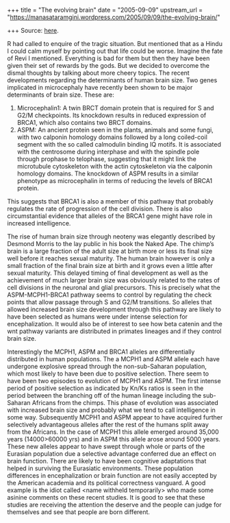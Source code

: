 +++
title = "The evolving brain"
date = "2005-09-09"
upstream_url = "https://manasataramgini.wordpress.com/2005/09/09/the-evolving-brain/"

+++
Source: [here](https://manasataramgini.wordpress.com/2005/09/09/the-evolving-brain/).

R had called to enquire of the tragic situation. But mentioned that as a Hindu I could calm myself by pointing out that life could be worse. Imagine the fate of Revi I mentioned. Everything is bad for them but then they have been given their set of rewards by the gods. But we decided to overcome the dismal thoughts by talking about more cheery topics. The recent developments regarding the determinants of human brain size. Two genes implicated in microcephaly have recently been shown to be major determinants of brain size. These are:  
1) Microcephalin1: A twin BRCT domain protein that is required for S and G2/M checkpoints. Its knockdown results in reduced expression of BRCA1, which also contains two BRCT domains.  
2) ASPM: An ancient protein seen in the plants, animals and some fungi, with two calponin homology domains followed by a long coiled-coil segment with the so called calmodulin binding IQ motifs. It is associated with the centrosome during interphase and with the spindle pole through prophase to telophase, suggesting that it might link the microtubule cytoskeleton with the actin cytoskeleton via the calponin homology domains. The knockdown of ASPM results in a similar phenotype as microcephalin in terms of reducing the levels of BRCA1 protein.

This suggests that BRCA1 is also a member of this pathway that probably regulates the rate of progression of the cell division. There is also circumstantial evidence that alleles of the BRCA1 gene might have role in increased intelligence.

The rise of human brain size through neoteny was elegantly described by Desmond Morris to the lay public in his book the Naked Ape. The chimp’s brain is a large fraction of the adult size at birth more or less its final size well before it reaches sexual maturity. The human brain however is only a small fraction of the final brain size at birth and it grows even a little after sexual maturity. This delayed timing of final development as well as the achievement of much larger brain size was obviously related to the rates of cell divisions in the neuronal and glial precursors. This is precisely what the ASPM-MCPH1-BRCA1 pathway seems to control by regulating the check points that allow passage through S and G2/M transitions. So alleles that allowed increased brain size development through this pathway are likely to have been selected as humans were under intense selection for encephalization. It would also be of interest to see how beta catenin and the wnt pathway variants are distributed in primates lineages and if they control brain size.

Interestingly the MCPH1, ASPM and BRCA1 alleles are differentially distributed in human populations. The a MCPH1 and ASPM allele each have undergone explosive spread through the non-sub-Saharan population, which most likely to have been due to positive selection. There seem to have been two episodes to evolution of MCPH1 and ASPM. The first intense period of positive selection as indicated by Kn/Ks ratios is seen in the period between the branching off of the human lineage including the sub-Saharan Africans from the chimps. This phase of evolution was associated with increased brain size and probably what we tend to call intelligence in some way. Subsequently MCPH1 and ASPM appear to have acquired further selectively advantageous alleles after the rest of the humans split away from the Africans. In the case of MCPH1 this allele emerged around 35,000 years (14000>60000 yrs) and in ASPM this allele arose around 5000 years. These new alleles appear to have swept through whole or parts of the Eurasian population due a selective advantage conferred due an effect on brain function. There are likely to have been cognitive adaptations that helped in surviving the Eurasiatic environments. These population differences in encephalization or brain function are not easily accepted by the American academia and its political correctness vanguard. A good example is the idiot called \<name withheld temporarily> who made some asinine comments on these recent studies. It is good to see that these studies are receiving the attention the deserve and the people can judge for themselves and see that people are born different.

